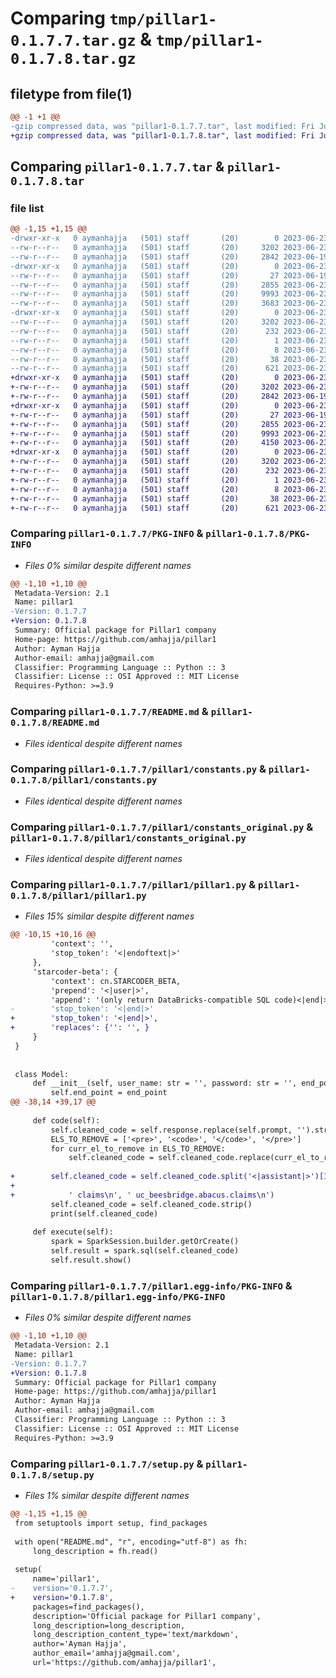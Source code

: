 # Comparing `tmp/pillar1-0.1.7.7.tar.gz` & `tmp/pillar1-0.1.7.8.tar.gz`

## filetype from file(1)

```diff
@@ -1 +1 @@
-gzip compressed data, was "pillar1-0.1.7.7.tar", last modified: Fri Jun 23 15:05:31 2023, max compression
+gzip compressed data, was "pillar1-0.1.7.8.tar", last modified: Fri Jun 23 15:42:56 2023, max compression
```

## Comparing `pillar1-0.1.7.7.tar` & `pillar1-0.1.7.8.tar`

### file list

```diff
@@ -1,15 +1,15 @@
-drwxr-xr-x   0 aymanhajja   (501) staff       (20)        0 2023-06-23 15:05:31.853871 pillar1-0.1.7.7/
--rw-r--r--   0 aymanhajja   (501) staff       (20)     3202 2023-06-23 15:05:31.853745 pillar1-0.1.7.7/PKG-INFO
--rw-r--r--   0 aymanhajja   (501) staff       (20)     2842 2023-06-19 22:34:12.000000 pillar1-0.1.7.7/README.md
-drwxr-xr-x   0 aymanhajja   (501) staff       (20)        0 2023-06-23 15:05:31.852995 pillar1-0.1.7.7/pillar1/
--rw-r--r--   0 aymanhajja   (501) staff       (20)       27 2023-06-19 22:42:24.000000 pillar1-0.1.7.7/pillar1/__init__.py
--rw-r--r--   0 aymanhajja   (501) staff       (20)     2855 2023-06-23 15:05:11.000000 pillar1-0.1.7.7/pillar1/constants.py
--rw-r--r--   0 aymanhajja   (501) staff       (20)     9993 2023-06-23 13:24:20.000000 pillar1-0.1.7.7/pillar1/constants_original.py
--rw-r--r--   0 aymanhajja   (501) staff       (20)     3683 2023-06-23 14:39:45.000000 pillar1-0.1.7.7/pillar1/pillar1.py
-drwxr-xr-x   0 aymanhajja   (501) staff       (20)        0 2023-06-23 15:05:31.853572 pillar1-0.1.7.7/pillar1.egg-info/
--rw-r--r--   0 aymanhajja   (501) staff       (20)     3202 2023-06-23 15:05:31.000000 pillar1-0.1.7.7/pillar1.egg-info/PKG-INFO
--rw-r--r--   0 aymanhajja   (501) staff       (20)      232 2023-06-23 15:05:31.000000 pillar1-0.1.7.7/pillar1.egg-info/SOURCES.txt
--rw-r--r--   0 aymanhajja   (501) staff       (20)        1 2023-06-23 15:05:31.000000 pillar1-0.1.7.7/pillar1.egg-info/dependency_links.txt
--rw-r--r--   0 aymanhajja   (501) staff       (20)        8 2023-06-23 15:05:31.000000 pillar1-0.1.7.7/pillar1.egg-info/top_level.txt
--rw-r--r--   0 aymanhajja   (501) staff       (20)       38 2023-06-23 15:05:31.853915 pillar1-0.1.7.7/setup.cfg
--rw-r--r--   0 aymanhajja   (501) staff       (20)      621 2023-06-23 15:05:25.000000 pillar1-0.1.7.7/setup.py
+drwxr-xr-x   0 aymanhajja   (501) staff       (20)        0 2023-06-23 15:42:56.702218 pillar1-0.1.7.8/
+-rw-r--r--   0 aymanhajja   (501) staff       (20)     3202 2023-06-23 15:42:56.702101 pillar1-0.1.7.8/PKG-INFO
+-rw-r--r--   0 aymanhajja   (501) staff       (20)     2842 2023-06-19 22:34:12.000000 pillar1-0.1.7.8/README.md
+drwxr-xr-x   0 aymanhajja   (501) staff       (20)        0 2023-06-23 15:42:56.701353 pillar1-0.1.7.8/pillar1/
+-rw-r--r--   0 aymanhajja   (501) staff       (20)       27 2023-06-19 22:42:24.000000 pillar1-0.1.7.8/pillar1/__init__.py
+-rw-r--r--   0 aymanhajja   (501) staff       (20)     2855 2023-06-23 15:05:11.000000 pillar1-0.1.7.8/pillar1/constants.py
+-rw-r--r--   0 aymanhajja   (501) staff       (20)     9993 2023-06-23 13:24:20.000000 pillar1-0.1.7.8/pillar1/constants_original.py
+-rw-r--r--   0 aymanhajja   (501) staff       (20)     4150 2023-06-23 15:41:00.000000 pillar1-0.1.7.8/pillar1/pillar1.py
+drwxr-xr-x   0 aymanhajja   (501) staff       (20)        0 2023-06-23 15:42:56.701930 pillar1-0.1.7.8/pillar1.egg-info/
+-rw-r--r--   0 aymanhajja   (501) staff       (20)     3202 2023-06-23 15:42:56.000000 pillar1-0.1.7.8/pillar1.egg-info/PKG-INFO
+-rw-r--r--   0 aymanhajja   (501) staff       (20)      232 2023-06-23 15:42:56.000000 pillar1-0.1.7.8/pillar1.egg-info/SOURCES.txt
+-rw-r--r--   0 aymanhajja   (501) staff       (20)        1 2023-06-23 15:42:56.000000 pillar1-0.1.7.8/pillar1.egg-info/dependency_links.txt
+-rw-r--r--   0 aymanhajja   (501) staff       (20)        8 2023-06-23 15:42:56.000000 pillar1-0.1.7.8/pillar1.egg-info/top_level.txt
+-rw-r--r--   0 aymanhajja   (501) staff       (20)       38 2023-06-23 15:42:56.702255 pillar1-0.1.7.8/setup.cfg
+-rw-r--r--   0 aymanhajja   (501) staff       (20)      621 2023-06-23 15:42:54.000000 pillar1-0.1.7.8/setup.py
```

### Comparing `pillar1-0.1.7.7/PKG-INFO` & `pillar1-0.1.7.8/PKG-INFO`

 * *Files 0% similar despite different names*

```diff
@@ -1,10 +1,10 @@
 Metadata-Version: 2.1
 Name: pillar1
-Version: 0.1.7.7
+Version: 0.1.7.8
 Summary: Official package for Pillar1 company
 Home-page: https://github.com/amhajja/pillar1
 Author: Ayman Hajja
 Author-email: amhajja@gmail.com
 Classifier: Programming Language :: Python :: 3
 Classifier: License :: OSI Approved :: MIT License
 Requires-Python: >=3.9
```

### Comparing `pillar1-0.1.7.7/README.md` & `pillar1-0.1.7.8/README.md`

 * *Files identical despite different names*

### Comparing `pillar1-0.1.7.7/pillar1/constants.py` & `pillar1-0.1.7.8/pillar1/constants.py`

 * *Files identical despite different names*

### Comparing `pillar1-0.1.7.7/pillar1/constants_original.py` & `pillar1-0.1.7.8/pillar1/constants_original.py`

 * *Files identical despite different names*

### Comparing `pillar1-0.1.7.7/pillar1/pillar1.py` & `pillar1-0.1.7.8/pillar1/pillar1.py`

 * *Files 15% similar despite different names*

```diff
@@ -10,15 +10,16 @@
         'context': '',
         'stop_token': '<|endoftext|>'
     },
     'starcoder-beta': {
         'context': cn.STARCODER_BETA,
         'prepend': '<|user|>',
         'append': '(only return DataBricks-compatible SQL code)<|end|>',
-        'stop_token': '<|end|>'
+        'stop_token': '<|end|>',
+        'replaces': {'': '', }
     }
 }
 
 
 class Model:
     def __init__(self, user_name: str = '', password: str = '', end_point: str = '', max_new_tokens: int = 100, verbose: bool = False):
         self.end_point = end_point
@@ -38,14 +39,17 @@
 
     def code(self):
         self.cleaned_code = self.response.replace(self.prompt, '').strip()
         ELS_TO_REMOVE = ['<pre>', '<code>', '</code>', '</pre>']
         for curr_el_to_remove in ELS_TO_REMOVE:
             self.cleaned_code = self.cleaned_code.replace(curr_el_to_remove, '')
 
+        self.cleaned_code = self.cleaned_code.split('<|assistant|>')[1].split('<|end|>')[0].strip().replace(' claims;', ' uc_beesbridge.abacus.claims;').replace(' claims ',
+                                                                                                                                                                 ' uc_beesbridge.abacus.claims ').replace(
+            ' claims\n', ' uc_beesbridge.abacus.claims\n')
         self.cleaned_code = self.cleaned_code.strip()
         print(self.cleaned_code)
 
     def execute(self):
         spark = SparkSession.builder.getOrCreate()
         self.result = spark.sql(self.cleaned_code)
         self.result.show()
```

### Comparing `pillar1-0.1.7.7/pillar1.egg-info/PKG-INFO` & `pillar1-0.1.7.8/pillar1.egg-info/PKG-INFO`

 * *Files 0% similar despite different names*

```diff
@@ -1,10 +1,10 @@
 Metadata-Version: 2.1
 Name: pillar1
-Version: 0.1.7.7
+Version: 0.1.7.8
 Summary: Official package for Pillar1 company
 Home-page: https://github.com/amhajja/pillar1
 Author: Ayman Hajja
 Author-email: amhajja@gmail.com
 Classifier: Programming Language :: Python :: 3
 Classifier: License :: OSI Approved :: MIT License
 Requires-Python: >=3.9
```

### Comparing `pillar1-0.1.7.7/setup.py` & `pillar1-0.1.7.8/setup.py`

 * *Files 1% similar despite different names*

```diff
@@ -1,15 +1,15 @@
 from setuptools import setup, find_packages
 
 with open("README.md", "r", encoding="utf-8") as fh:
     long_description = fh.read()
 
 setup(
     name='pillar1',
-    version='0.1.7.7',
+    version='0.1.7.8',
     packages=find_packages(),
     description='Official package for Pillar1 company',
     long_description=long_description,
     long_description_content_type='text/markdown',
     author='Ayman Hajja',
     author_email='amhajja@gmail.com',
     url='https://github.com/amhajja/pillar1',
```

